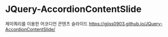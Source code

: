 # JQuery-AccordionContentSlide
제이쿼리를 이용한 어코디언 콘텐츠 슬라이드
https://gjjss0903.github.io/JQuery-AccordionContentSlide/
